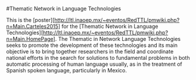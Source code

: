 #Thematic Network in Language Technologies

This is the [poster][http://ltl.inaoep.mx/~eventos/RedTTL/pmwiki.php?n=Main.Carteles2015] for the [Thematic Network in Language Technologies][http://ltl.inaoep.mx/~eventos/RedTTL/pmwiki.php?n=Main.HomePage]. 
The Thematic in Network Language Technologies seeks to promote the development of these technologies and its main objective is to bring together researchers in the field and coordinate national efforts in the search for solutions to fundamental problems in both automatic processing of human language usually, as in the treatment of Spanish spoken language, particularly in Mexico.

